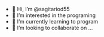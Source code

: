 - 👋 Hi, I’m @sagitariod55
- 👀 I’m interested in the programing
- 🌱 I’m currently learning to program
- 💞️ I’m looking to collaborate on ...


<!---
sagitariod55/sagitariod55 is a ✨ special ✨ repository because its `README.md` (this file) appears on your GitHub profile.
You can click the Preview link to take a look at your changes.
--->
